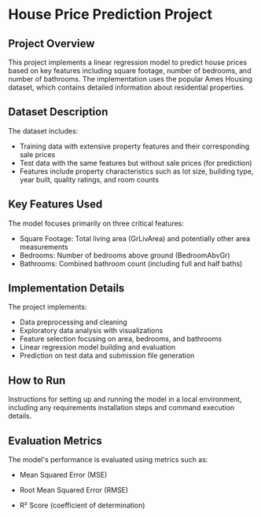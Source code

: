 # House Price Prediction Project

## Project Overview
This project implements a linear regression model to predict house prices based on key features including square footage, number of bedrooms, and number of bathrooms. The implementation uses the popular Ames Housing dataset, which contains detailed information about residential properties.

## Dataset Description
The dataset includes:

- Training data with extensive property features and their corresponding sale prices
- Test data with the same features but without sale prices (for prediction)
- Features include property characteristics such as lot size, building type, year built, quality ratings, and room counts

## Key Features Used
The model focuses primarily on three critical features:
- Square Footage: Total living area (GrLivArea) and potentially other area measurements
- Bedrooms: Number of bedrooms above ground (BedroomAbvGr)
- Bathrooms: Combined bathroom count (including full and half baths)

## Implementation Details
The project implements:

- Data preprocessing and cleaning
- Exploratory data analysis with visualizations
- Feature selection focusing on area, bedrooms, and bathrooms
- Linear regression model building and evaluation
- Prediction on test data and submission file generation


## How to Run
Instructions for setting up and running the model in a local environment, including any requirements installation steps and command execution details.

## Evaluation Metrics
The model's performance is evaluated using metrics such as:

- Mean Squared Error (MSE)

- Root Mean Squared Error (RMSE)

- R² Score (coefficient of determination)
